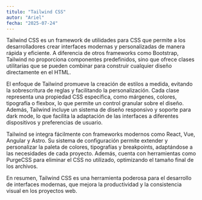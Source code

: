 ```yaml
---
titulo: "Tailwind CSS"
autor: "Ariel"
fecha: "2025-07-24"
---
```


Tailwind CSS es un framework de utilidades para CSS que permite a los desarrolladores crear interfaces modernas y personalizadas de manera rápida y eficiente. A diferencia de otros frameworks como Bootstrap, Tailwind no proporciona componentes predefinidos, sino que ofrece clases utilitarias que se pueden combinar para construir cualquier diseño directamente en el HTML.

El enfoque de Tailwind promueve la creación de estilos a medida, evitando la sobrescritura de reglas y facilitando la personalización. Cada clase representa una propiedad CSS específica, como márgenes, colores, tipografía o flexbox, lo que permite un control granular sobre el diseño. Además, Tailwind incluye un sistema de diseño responsivo y soporte para dark mode, lo que facilita la adaptación de las interfaces a diferentes dispositivos y preferencias de usuario.

Tailwind se integra fácilmente con frameworks modernos como React, Vue, Angular y Astro. Su sistema de configuración permite extender y personalizar la paleta de colores, tipografías y breakpoints, adaptándose a las necesidades de cada proyecto. Además, cuenta con herramientas como PurgeCSS para eliminar el CSS no utilizado, optimizando el tamaño final de los archivos.

En resumen, Tailwind CSS es una herramienta poderosa para el desarrollo de interfaces modernas, que mejora la productividad y la consistencia visual en los proyectos web.

